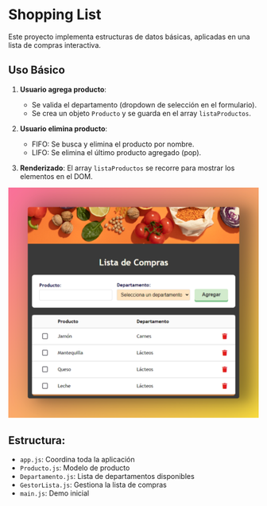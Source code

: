 # Shopping List
Este proyecto implementa estructuras de datos básicas, aplicadas en una lista de compras interactiva.

## Uso Básico
1. **Usuario agrega producto**:
    - Se valida el departamento (dropdown de selección en el formulario).
    - Se crea un objeto `Producto` y se guarda en el array `listaProductos`.

2. **Usuario elimina producto**:
    - FIFO: Se busca y elimina el producto por nombre.
    - LIFO: Se elimina el último producto agregado (pop).

3. **Renderizado**: El array `listaProductos` se recorre para mostrar los elementos en el DOM.

![lading](/02-DataStructures/listaCompras/img/home.png)

## Estructura:
-   `app.js`: Coordina toda la aplicación
-   `Producto.js`: Modelo de producto
-   `Departamento.js`: Lista de departamentos disponibles
-   `GestorLista.js`: Gestiona la lista de compras 
-   `main.js`: Demo inicial